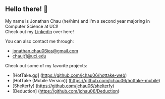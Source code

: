 ## Hello there! 👋

My name is Jonathan Chau (he/him) and I'm a second year majoring in Computer Science at UCI!  
Check out my [LinkedIn](https://www.linkedin.com/in/jonathan-chau-502553332/) over here!  

You can also contact me through:
- [jonathan.chau06ios@gmail.com](jonathan.chau06ios@gmail.com)
- [chaujt1@uci.edu](jonathan.chau06ios@gmail.com)

Check out some of my favorite projects:
- [HotTake.gg] (https://github.com/jchau06/hottake-web)
- [HotTake (Mobile Version)] (https://github.com/jchau06/hottake-mobile)
- [Shelterfy] (https://github.com/jchau06/shelterfy)
- [Deduction] (https://github.com/jchau06/Deduction)

<!--
**jchau06/jchau06** is a ✨ _special_ ✨ repository because its `README.md` (this file) appears on your GitHub profile.

Here are some ideas to get you started:

- 🔭 I’m currently working on ...
- 🌱 I’m currently learning ...
- 👯 I’m looking to collaborate on ...
- 🤔 I’m looking for help with ...
- 💬 Ask me about ...
- 📫 How to reach me: ...
- 😄 Pronouns: ...
- ⚡ Fun fact: ...
-->
